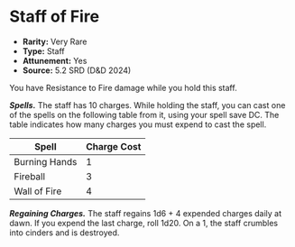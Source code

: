 # Staff of Fire

- **Rarity:** Very Rare
- **Type:** Staff
- **Attunement:** Yes
- **Source:** 5.2 SRD (D&D 2024)

You have Resistance to Fire damage while you hold this staff.

**_Spells._** The staff has 10 charges. While holding the staff, you can cast one of the spells on the following table from it, using your spell save DC. The table indicates how many charges you must expend to cast the spell.

| Spell         | Charge Cost |
|---------------|-------------|
| Burning Hands | 1           |
| Fireball      | 3           |
| Wall of Fire  | 4           |

**_Regaining Charges._** The staff regains 1d6 + 4 expended charges daily at dawn. If you expend the last charge, roll 1d20. On a 1, the staff crumbles into cinders and is destroyed.
